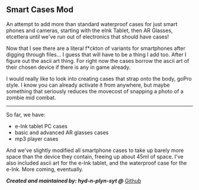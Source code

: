 ## Smart Cases Mod

An attempt to add more than standard waterproof cases for just smart phones and cameras, starting with the eInk Tablet, then AR Glasses, etcettera until we've run out of electronics that should have cases! 

Now that I see there are a literal f*ckton of variants for smartphones after digging through files... I guess that will have to be a thing I add too. After I figure out the ascii art thing. For right now the cases borrow the ascii art of their chosen device if there is any in game already.

I would really like to look into creating cases that strap onto the body, goPro style. I know you can already activate it from anywhere, but maybe something that seriously reduces the movecost of snapping a photo of a zombie mid combat.

-------------------------------
So far, we have:
* e-Ink tablet PC cases
* basic and advanced AR glasses cases
* mp3 player cases

And we've slightly modified all smartphone cases to take up barely more space than the device they contain, freeing up about 45ml of space. I've also included ascii art for the e-Ink tablet, and the waterproof case for the e-Ink. More coming, eventually.

***Created and maintained by: hyd-n-plyn-syt @*** [Github](https://github.com/hyd-n-plyn-syt/hyd-n-plyn-syt-CDDA-Mods)